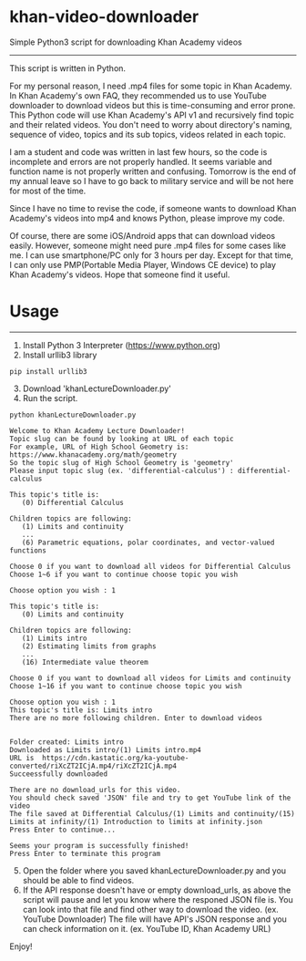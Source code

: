 # khan-video-downloader
Simple Python3 script for downloading Khan Academy videos
***
This script is written in Python.

For my personal reason, I need .mp4 files for some topic in Khan Academy.
In Khan Academy's own FAQ, they recommended us to use YouTube downloader to download videos but this is time-consuming and error prone.
This Python code will use Khan Academy's API v1 and recursively find topic and their related videos. You don't need to worry about directory's naming, sequence of video, topics and its sub topics, videos related in each topic.

I am a student and code was written in last few hours, so the code is incomplete and errors are not properly handled. It seems variable and function name is not properly written and confusing.  Tomorrow is the end of my annual leave so I have to go back to military service and will be not here for most of the time.

Since I have no time to revise the code, if someone wants to download Khan Academy's videos into mp4 and knows Python, please improve my code.

Of course, there are some iOS/Android apps that can download videos easily. However, someone might need pure .mp4 files for some cases like me. I can use smartphone/PC only for 3 hours per day. Except for that time, I can only use PMP(Portable Media Player, Windows CE device) to play Khan Academy's videos. Hope that someone find it useful.

# Usage
***
1. Install Python 3 Interpreter (https://www.python.org)
2. Install urllib3 library
```
pip install urllib3
```
3. Download 'khanLectureDownloader.py'
4. Run the script.
```
python khanLectureDownloader.py

Welcome to Khan Academy Lecture Downloader!
Topic slug can be found by looking at URL of each topic
For example, URL of High School Geometry is:
https://www.khanacademy.org/math/geometry
So the topic slug of High School Geometry is 'geometry'
Please input topic slug (ex. 'differential-calculus') : differential-calculus

This topic's title is:
   (0) Differential Calculus

Children topics are following:
   (1) Limits and continuity
   ...
   (6) Parametric equations, polar coordinates, and vector-valued functions

Choose 0 if you want to download all videos for Differential Calculus
Choose 1~6 if you want to continue choose topic you wish

Choose option you wish : 1

This topic's title is:
   (0) Limits and continuity

Children topics are following:
   (1) Limits intro
   (2) Estimating limits from graphs
   ...
   (16) Intermediate value theorem

Choose 0 if you want to download all videos for Limits and continuity
Choose 1~16 if you want to continue choose topic you wish

Choose option you wish : 1
This topic's title is: Limits intro
There are no more following children. Enter to download videos


Folder created: Limits intro
Downloaded as Limits intro/(1) Limits intro.mp4
URL is  https://cdn.kastatic.org/ka-youtube-converted/riXcZT2ICjA.mp4/riXcZT2ICjA.mp4
Succeessfully downloaded

There are no download_urls for this video.
You should check saved 'JSON' file and try to get YouTube link of the video
The file saved at Differential Calculus/(1) Limits and continuity/(15) Limits at infinity/(1) Introduction to limits at infinity.json
Press Enter to continue...

Seems your program is successfully finished!
Press Enter to terminate this program
```
5. Open the folder where you saved khanLectureDownloader.py and you should be able to find videos.
6. If the API response doesn't have or empty download_urls, as above the script will pause and let you know where the responed JSON file is. You can look into that file and find other way to download the video. (ex. YouTube Downloader) The file will have API's JSON response and you can check information on it. (ex. YouTube ID, Khan Academy URL)

Enjoy!
